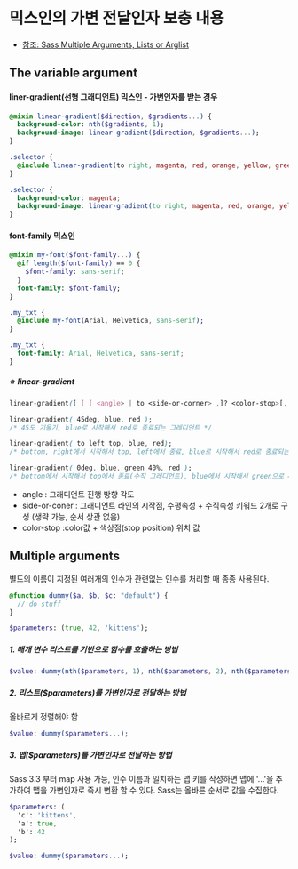 # 믹스인의 가변 전달인자 보충 내용

* [참조: Sass Multiple Arguments, Lists or Arglist](https://www.sitepoint.com/sass-multiple-arguments-lists-or-arglist/)

## The variable argument

#### liner-gradient(선형 그래디언트) 믹스인 - 가변인자를 받는 경우

```Sass
@mixin linear-gradient($direction, $gradients...) {
  background-color: nth($gradients, 1);
  background-image: linear-gradient($direction, $gradients...);
}

.selector {
  @include linear-gradient(to right, magenta, red, orange, yellow, green, blue, purple);
}
```

```css
.selector {
  background-color: magenta;
  background-image: linear-gradient(to right, magenta, red, orange, yellow, green, blue, purple);
}
```

#### font-family 믹스인

```Sass
@mixin my-font($font-family...) {
  @if length($font-family) == 0 {
    $font-family: sans-serif;
  }
  font-family: $font-family;
}

.my_txt {
  @include my-font(Arial, Helvetica, sans-serif);
}
```

```css
.my_txt {
  font-family: Arial, Helvetica, sans-serif;
}
```
##### ※ linear-gradient

```css
linear-gradient([ [ [ <angle> | to <side-or-corner> ,]? <color-stop>[, <color-stop>]+); <br>

linear-gradient( 45deg, blue, red );           
/* 45도 기울기, blue로 시작해서 red로 종료되는 그레디언트 */

linear-gradient( to left top, blue, red);      
/* bottom, right에서 시작해서 top, left에서 종료, blue로 시작해서 red로 종료되는 그레디언트 */

linear-gradient( 0deg, blue, green 40%, red ); 
/* bottom에서 시작해서 top에서 종료(수직 그레디언트), blue에서 시작해서 green으로 40%지점에서 전환된 후, red로 종료되는 그레디언트 */
```
* angle : 그래디언트 진행 방향 각도 <br>
* side-or-coner : 그래디언트 라인의 시작점, 수평속성 + 수직속성 키워드 2개로 구성 (생략 가능, 순서 상관 없음) 
* color-stop :color값 + 색상점(stop position) 위치 값

## Multiple arguments

별도의 이름이 지정된 여러개의 인수가 관련없는 인수를 처리할 때 종종 사용된다.

```Sass
@function dummy($a, $b, $c: "default") {
  // do stuff
}

$parameters: (true, 42, 'kittens');
```

##### 1. 매개 변수 리스트를 기반으로 함수를 호출하는 방법

```Sass
$value: dummy(nth($parameters, 1), nth($parameters, 2), nth($parameters, 3));
```

##### 2. 리스트($parameters)를 가변인자로 전달하는 방법 
올바르게 정렬해야 함

```Sass
$value: dummy($parameters...);
```

##### 3. 맵($parameters)를 가변인자로 전달하는 방법
Sass 3.3 부터  map 사용 가능, 인수 이름과 일치하는 맵 키를 작성하면 맵에 '...'을 추가하여 맵을 가변인자로 즉시 변환 할 수 있다. Sass는 올바른 순서로 값을 수집한다.

```Sass
$parameters: (
  'c': 'kittens',
  'a': true,
  'b': 42
);

$value: dummy($parameters...);
```